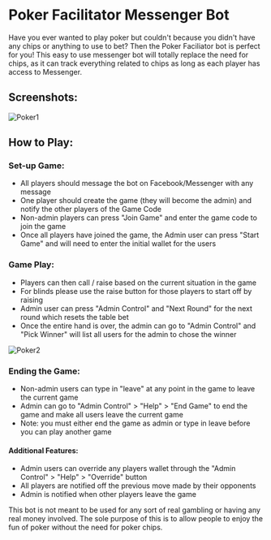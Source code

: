 # Poker Facilitator Messenger Bot

Have you ever wanted to play poker but couldn't because you didn't have any chips or anything to use to bet? Then the 
Poker Faciliator bot is perfect for you! This easy to use messenger bot will totally replace the need for chips, as it can track
everything related to chips as long as each player has access to Messenger. 

## Screenshots:
![Poker1](https://user-images.githubusercontent.com/43117838/82989505-cf650080-9fc8-11ea-904f-80fa7429dbc2.jpg)

## How to Play:
### Set-up Game: 
* All players should message the bot on Facebook/Messenger with any message 
* One player should create the game (they will become the admin) and notify the other players of the Game Code
* Non-admin players can press "Join Game" and enter the game code to join the game
* Once all players have joined the game, the Admin user can press "Start Game" and will need to enter the initial wallet for the users
### Game Play:
* Players can then call / raise based on the current situation in the game 
* For blinds please use the raise button for those players to start off by raising
* Admin user can press "Admin Control" and "Next Round" for the next round which resets the table bet 
* Once the entire hand is over, the admin can go to "Admin Control" and "Pick Winner" will list all users for the admin to chose the winner

![Poker2](https://user-images.githubusercontent.com/43117838/82989548-de4bb300-9fc8-11ea-9ae9-d17bbd8928b7.jpg)

### Ending the Game: 
* Non-admin users can type in "leave" at any point in the game to leave the current game
* Admin can go to "Admin Control" > "Help" > "End Game" to end the game and make all users leave the current game 
* Note: you must either end the game as admin or type in leave before you can play another game 

#### Additional Features:
* Admin users can override any players wallet through the "Admin Control" > "Help" > "Override" button 
* All players are notified off the previous move made by their opponents 
* Admin is notified when other players leave the game 


This bot is not meant to be used for any sort of real gambling or having any real money involved. The sole purpose of this is to allow people to enjoy the fun of poker without the need for poker chips. 

